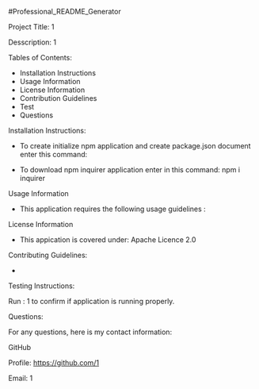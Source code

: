 #Professional_README_Generator

Project Title: 1

Desscription: 1

Tables of Contents:

* Installation Instructions
* Usage Information
* License Information
* Contribution Guidelines
* Test
* Questions


Installation Instructions:

* To create initialize npm application and create package.json document enter this command: 

* To download npm inquirer application enter in this command: npm i inquirer


Usage Information

* This application requires the following usage guidelines : 


License Information

* This appication is covered under: Apache Licence 2.0


Contributing Guidelines:

* 


Testing Instructions:

Run : 1 to confirm if application is running properly.


Questions:

For any questions, here is my contact information:

GitHub

Profile: https://github.com/1

Email: 1

